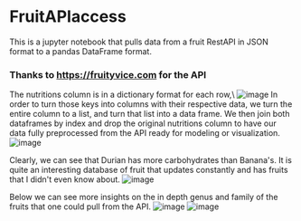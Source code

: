 # FruitAPIaccess
This is a jupyter notebook that pulls data from a fruit RestAPI in JSON format to a pandas DataFrame format.

### Thanks to https://fruityvice.com for the API

The nutritions column is in a dictionary format for each row,\ 
![image](https://i.gyazo.com/152763195cfbdda11ea0db415f8116cc.png)
In order to turn those keys into columns with their respective data, we turn the entire column to a list, and turn that list into a data frame. We then join both dataframes by index and drop the original nutritions column to have our data fully preprocessed from the API ready for modeling or visualization.
![image](https://i.gyazo.com/616033c0f314cb1ae382237125b86347.png)


Clearly, we can see that Durian has more carbohydrates than Banana's. It is quite an interesting database of fruit that updates constantly and has fruits that I didn't even know about.
![image](https://user-images.githubusercontent.com/89711840/143513569-92edcd43-32a4-409f-9bcf-dcb5951259db.png)

Below we can see more insights on the in depth genus and family of the fruits that one could pull from the API.
![image](https://user-images.githubusercontent.com/89711840/143513605-78a8f116-78da-415a-b58d-200611a3a31d.png)
![image](https://user-images.githubusercontent.com/89711840/143513617-41207de8-2446-4925-bf43-69aff7eef9f0.png)




